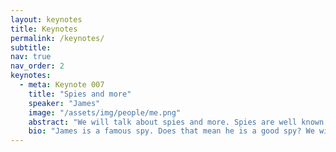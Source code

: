 ```yaml
---
layout: keynotes
title: Keynotes
permalink: /keynotes/
subtitle:
nav: true
nav_order: 2
keynotes:
  - meta: Keynote 007
    title: "Spies and more"
    speaker: "James"
    image: "/assets/img/people/me.png"
    abstract: "We will talk about spies and more. Spies are well known based on books. We will discuss the latest technologies in the field of spying."
    bio: "James is a famous spy. Does that mean he is a good spy? We will discuss this in the keynote."
---
```

